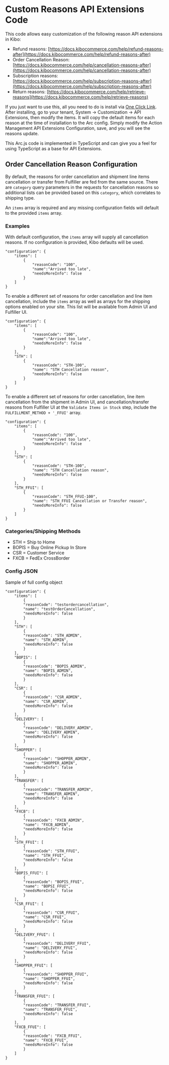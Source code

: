 # Custom Reasons API Extensions Code

This code allows easy customization of the following reason API extensions in Kibo:

* Refund reasons: [https://docs.kibocommerce.com/help/refund-reasons-after](https://docs.kibocommerce.com/help/refund-reasons-after)
* Order Cancellation Reason: [https://docs.kibocommerce.com/help/cancellation-reasons-after](https://docs.kibocommerce.com/help/cancellation-reasons-after)
* Subscription reasons: [https://docs.kibocommerce.com/help/subscription-reasons-after](https://docs.kibocommerce.com/help/subscription-reasons-after)
* Return reasons: [https://docs.kibocommerce.com/help/retrieve-reasons](https://docs.kibocommerce.com/help/retrieve-reasons)

If you just want to use this, all you need to do is install via [One Click Link](https://developer.mozu.com/console/marketplace/mzint.custom_reasons.1.0.0). After installing, go to your tenant, System → Customization → API Extensions, then modify the items. It will copy the default items for each reason at the time of installation to the Arc config. Simply modify the Action Management API Extensions Configuration, save, and you will see the reasons update.

This Arc.js code is implemented in TypeScript and can give you a feel for using TypeScript as a base for API Extensions.

## Order Cancellation Reason Configuration

By default, the reasons for order cancellation and shipment line items cancellation or transfer from Fulfiller are fed from the same source. There are `category` query parameters in the requests for cancellation reasons so additional lists can be provided based on this `category`, which correlates to shipping type.

An `items` array is required and any missing configuration fields will default to the provided `items` array. 

### Examples

With default configuration, the `items` array will supply all cancellation reasons. If no configuration is provided, Kibo defaults will be used.

```
"configuration": {
    "items": [
        {
            "reasonCode": "100",
            "name":"Arrived too late",
            "needsMoreInfo": false
        }
    ]
}

```

To enable a different set of reasons for order cancellation and line item cancellation, include the `items` array as well as arrays for the shipping options enabled on your site. This list will be available from Admin UI and Fulfiller UI.
```
"configuration": {
    "items": [
        {
            "reasonCode": "100",
            "name":"Arrived too late",
            "needsMoreInfo": false
        }
    ],
    "STH": [
        {
            "reasonCode": "STH-100",
            "name": "STH Cancellation reason",
            "needsMoreInfo": false
        }
    ]
}

```
To enable a different set of reasons for order cancellation, line item cancellation from the shipment in Admin UI, and cancellation/transfer reasons from Fulfiller UI at the `Validate Items in Stock` step, include the `FULFILLMENT_METHOD + '_FFUI'` array.
```
"configuration": {
    "items": [
        {
            "reasonCode": "100",
            "name":"Arrived too late",
            "needsMoreInfo": false
        }
    ],
    "STH": [
        {
            "reasonCode": "STH-100",
            "name": "STH Cancellation reason",
            "needsMoreInfo": false
        }
    ],
    "STH_FFUI": [
        {
            "reasonCode": "STH_FFUI-100",
            "name": "STH_FFUI Cancellation or Transfer reason",
            "needsMoreInfo": false
        }
    ]
}

```

### Categories/Shipping Methods

- STH = Ship to Home
- BOPIS = Buy Online Pickup In Store
- CSR = Customer Service
- FXCB = FedEx CrossBorder

### Config JSON
Sample of full config object
```
"configuration": {
    "items": [
        {
        "reasonCode": "testordercancellation",
        "name": "testOrderCancellation",
        "needsMoreInfo": false
        }
    ],
    "STH": [
        {
        "reasonCode": "STH_ADMIN",
        "name": "STH_ADMIN",
        "needsMoreInfo": false
        }
    ],
    "BOPIS": [
        {
        "reasonCode": "BOPIS_ADMIN",
        "name": "BOPIS_ADMIN",
        "needsMoreInfo": false
        }
    ],
    "CSR": [
        {
        "reasonCode": "CSR_ADMIN",
        "name": "CSR_ADMIN",
        "needsMoreInfo": false
        }
    ],
    "DELIVERY": [
        {
        "reasonCode": "DELIVERY_ADMIN",
        "name": "DELIVERY_ADMIN",
        "needsMoreInfo": false
        }
    ],
    "SHOPPER": [
        {
        "reasonCode": "SHOPPER_ADMIN",
        "name": "SHOPPER_ADMIN",
        "needsMoreInfo": false
        }
    ],
    "TRANSFER": [
        {
        "reasonCode": "TRANSFER_ADMIN",
        "name": "TRANSFER_ADMIN",
        "needsMoreInfo": false
        }
    ],
    "FXCB": [
        {
        "reasonCode": "FXCB_ADMIN",
        "name": "FXCB_ADMIN",
        "needsMoreInfo": false
        }
    ],
    "STH_FFUI": [
        {
        "reasonCode": "STH_FFUI",
        "name": "STH_FFUI",
        "needsMoreInfo": false
        }
    ],
    "BOPIS_FFUI": [
        {
        "reasonCode": "BOPIS_FFUI",
        "name": "BOPSI_FFUI",
        "needsMoreInfo": false
        }
    ],
    "CSR_FFUI": [
        {
        "reasonCode": "CSR_FFUI",
        "name": "CSR_FFUI",
        "needsMoreInfo": false
        }
    ],
    "DELIVERY_FFUI": [
        {
        "reasonCode": "DELIVERY_FFUI",
        "name": "DELIVERY_FFUI",
        "needsMoreInfo": false
        }
    ],
    "SHOPPER_FFUI": [
        {
        "reasonCode": "SHOPPER_FFUI",
        "name": "SHOPPER_FFUI",
        "needsMoreInfo": false
        }
    ],
    "TRANSFER_FFUI": [
        {
        "reasonCode": "TRANSFER_FFUI",
        "name": "TRANSFER_FFUI",
        "needsMoreInfo": false
        }
    ],
    "FXCB_FFUI": [
        {
        "reasonCode": "FXCB_FFUI",
        "name": "FXCB_FFUI",
        "needsMoreInfo": false
        }
    ]   
}

```

